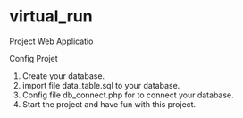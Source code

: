 # virtual_run
Project Web Applicatio

Config Projet 
1. Create your database.
2. import file data_table.sql to your database.
3. Config file db_connect.php for to connect your database.
4. Start the project and have fun with this project.
